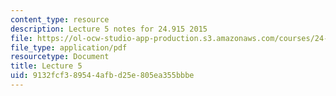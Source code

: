 ```yaml
---
content_type: resource
description: Lecture 5 notes for 24.915 2015
file: https://ol-ocw-studio-app-production.s3.amazonaws.com/courses/24-915-linguistic-phonetics-fall-2015/9132fcf389544afbd25e805ea355bbbe_MIT24_915F15_lec5.pdf
file_type: application/pdf
resourcetype: Document
title: Lecture 5
uid: 9132fcf3-8954-4afb-d25e-805ea355bbbe
---
```

